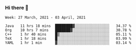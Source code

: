 ### Hi there 👋

<!--START_SECTION:waka-->
```text
Week: 27 March, 2021 - 03 April, 2021

Java   11 hrs 18 mins  ████████▓░░░░░░░░░░░░░░░░   34.37 % 
Org    10 hrs 7 mins   ███████▓░░░░░░░░░░░░░░░░░   30.78 % 
C++    1 hr 40 mins    █▒░░░░░░░░░░░░░░░░░░░░░░░   05.11 % 
TeX    1 hr 18 mins    █░░░░░░░░░░░░░░░░░░░░░░░░   03.99 % 
YAML   1 hr 1 min      ▓░░░░░░░░░░░░░░░░░░░░░░░░   03.14 % 
```
<!--END_SECTION:waka-->

<!--
**yqmmm/yqmmm** is a ✨ _special_ ✨ repository because its `README.md` (this file) appears on your GitHub profile.

Here are some ideas to get you started:

- 🔭 I’m currently working on ...
- 🌱 I’m currently learning ...
- 👯 I’m looking to collaborate on ...
- 🤔 I’m looking for help with ...
- 💬 Ask me about ...
- 📫 How to reach me: ...
- 😄 Pronouns: ...
- ⚡ Fun fact: ...
-->
